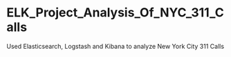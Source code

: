 # ELK_Project_Analysis_Of_NYC_311_Calls
Used Elasticsearch, Logstash and Kibana to analyze New York City 311 Calls
